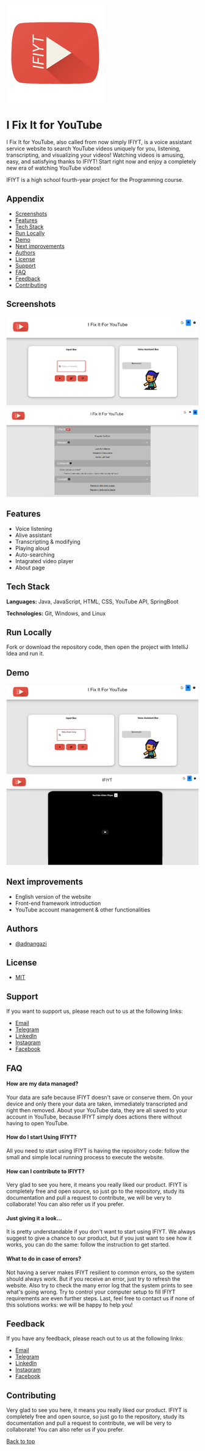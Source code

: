 ![Logo](https://raw.githubusercontent.com/adnangazi/school/master/high-school/fourth-year/second-semester/tpsit/IFIYT/images/icons/logo.png)

# I Fix It for YouTube
I Fix It for YouTube, also called from now simply IFIYT, is a voice assistant service website to search YouTube videos uniquely for you, listening, transcripting, and visualizing your videos! Watching videos is amusing, easy, and satisfying thanks to IFIYT! Start right now and enjoy a completely new era of watching YouTube videos!

IFIYT is a high school fourth-year project for the Programming course.

## Appendix
- [Screenshots](#screenshots)
- [Features](#features)
- [Tech Stack](#tech-stack)
- [Run Locally](#run-locally)
- [Demo](#demo)
- [Next improvements](#next-improvements)
- [Authors](#authors)
- [License](#license)
- [Support](#support)
- [FAQ](#faq)
- [Feedback](#feedback)
- [Contributing](#contributing)

## Screenshots
![Logo](https://raw.githubusercontent.com/adnangazi/school/master/high-school/fourth-year/second-semester/tpsit/IFIYT/images/screen/Main.png)
![Logo](https://raw.githubusercontent.com/adnangazi/school/master/high-school/fourth-year/second-semester/tpsit/IFIYT/images/screen/About.png)

## Features
- Voice listening
- Alive assistant
- Transcripting & modifying
- Playing aloud
- Auto-searching
- Intagrated video player
- About page

## Tech Stack
**Languages:** Java, JavaScript, HTML, CSS, YouTube API, SpringBoot

**Technologies:** Git, Windows, and Linux

## Run Locally
Fork or download the repository code, then open the project with IntelliJ Idea and run it.

## Demo
![Logo](https://raw.githubusercontent.com/adnangazi/school/master/high-school/fourth-year/second-semester/tpsit/IFIYT/images/screen/Search.png)
![Logo](https://raw.githubusercontent.com/adnangazi/school/master/high-school/fourth-year/second-semester/tpsit/IFIYT/images/screen/Video.png)

## Next improvements
- English version of the website
- Front-end framework introduction
- YouTube account management & other functionalities

## Authors
- [@adnangazi](https://github.com/adnangazi)

## License
- [MIT](https://github.com/adnangazi/alpha-notary/blob/main/LICENSE)

## Support
If you want to support us, please reach out to us at the following links:
- [Email](mailto:adnangazi.ag@gmail.com)
- [Telegram](https://t.me/iamadnangazi)
- [LinkedIn](https://www.linkedin.com/in/adnanlatifgazi)
- [Instagram](https://www.instagram.com/iamadnangazi)
- [Facebook](https://www.facebook.com/people/Adnan-Latif-Gazi/100006788295938)

## FAQ
#### How are my data managed?
Your data are safe because IFIYT doesn't save or conserve them. On your device and only there your data are taken, immediately transcripted and right then removed. About your YouTube data, they are all saved to your account in YouTube, because IFIYT simply does actions there without having to open YouTube.

#### How do I start Using IFIYT?
All you need to start using IFIYT is having the repository code: follow the small and simple local running process to execute the website. 

#### How can I contribute to IFIYT?
Very glad to see you here, it means you really liked our product. IFIYT is completely free and open source, so just go to the repository, study its documentation and pull a request to contribute, we will be very to collaborate! You can also refer us if you prefer.

#### Just giving it a look...
It is pretty understandable if you don't want to start using IFIYT. We always suggest to give a chance to our product, but if you just want to see how it works, you can do the same: follow the instruction to get started.

#### What to do in case of errors?
Not having a server makes IFIYT resilient to common errors, so the system should always work. But if you receive an error, just try to refresh the website. Also try to check the many error log that the system prints to see what's going wrong. Try to control your computer setup to fill IFIYT requirements are even further steps. Last, feel free to contact us if none of this solutions works: we will be happy to help you!

## Feedback
If you have any feedback, please reach out to us at the following links:
- [Email](mailto:adnangazi.ag@gmail.com)
- [Telegram](https://t.me/iamadnangazi)
- [LinkedIn](https://www.linkedin.com/in/adnanlatifgazi)
- [Instagram](https://www.instagram.com/iamadnangazi)
- [Facebook](https://www.facebook.com/people/Adnan-Latif-Gazi/100006788295938)

## Contributing
Very glad to see you here, it means you really liked our product. IFIYT is completely free and open source, so just go to the repository, study its documentation and pull a request to contribute, we will be very to collaborate! You can also refer us if you prefer.

[Back to top](#)